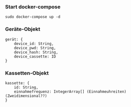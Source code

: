 ### Start docker-compose
``sudo docker-compose up -d``

### Geräte-Objekt
```
gerät: {
    device_id: String,
    device_pwd: String,
    device_hash: String,
    device_cassette: ID
}
```

### Kassetten-Objekt
```
kassette: {
    id: String,
    einnahmefrequenz: IntegerArray[] (Einnahmeuhreiten) (Zweidimensional??)
}
```
